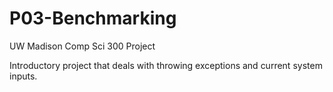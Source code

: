 # P03-Benchmarking
UW Madison Comp Sci 300 Project

Introductory project that deals with throwing exceptions and current system inputs. 
